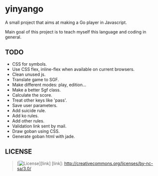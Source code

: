 # yinyango

A small project that aims at making a Go player in Javascript.

Main goal of this project is to teach myself this language and coding in
general.

## TODO

- CSS for symbols.
- Use CSS flex, inline-flex when available on current browsers.
- Clean unused js.
- Translate game to SGF.
- Make different modes: play, edition...
- Make a better Sgf class.
- Calculate the score.
- Treat other keys like 'pass'.
- Save user parameters.
- Add suicide rule.
- Add ko rules.
- Add other rules.
- Validation link sent by mail.
- Draw goban using CSS.
- Generate goban html with jade.

## LICENSE

>[![License](http://i.creativecommons.org/l/by-nc-sa/3.0/88x31.png)][link]
[link]: http://creativecommons.org/licenses/by-nc-sa/3.0/
